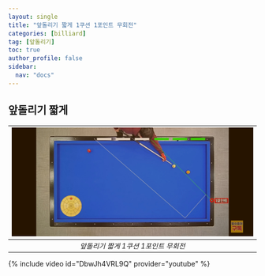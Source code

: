 ```yaml
---
layout: single
title: "앞돌리기 짧게 1쿠션 1포인트 무회전"
categories: [billiard]
tag: [앞돌리기]
toc: true
author_profile: false
sidebar:
  nav: "docs"
---
```


## 앞돌리기 짧게

|[![앞돌리기 짧게 1쿠션 1포인트 무회전](/images/%EC%95%9E%EB%8F%8C%EB%A6%AC%EA%B8%B0%20%EC%A7%A7%EA%B2%8C%201%EC%BF%A0%EC%85%98%201%ED%8F%AC%EC%9D%B8%ED%8A%B8%20%EB%AC%B4%ED%9A%8C%EC%A0%84.png)](/images/%EC%95%9E%EB%8F%8C%EB%A6%AC%EA%B8%B0%20%EC%A7%A7%EA%B2%8C%201%EC%BF%A0%EC%85%98%201%ED%8F%AC%EC%9D%B8%ED%8A%B8%20%EB%AC%B4%ED%9A%8C%EC%A0%84.png)|
|:--:|
| *앞돌리기 짧게 1쿠션 1포인트 무회전* |

{% include video id="DbwJh4VRL9Q" provider="youtube" %}
